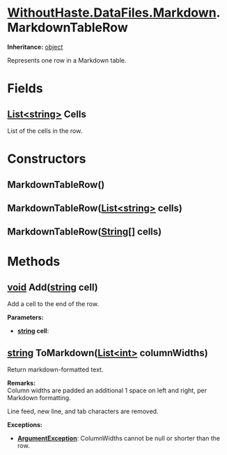 # [WithoutHaste.DataFiles.Markdown](TableOfContents.WithoutHaste.DataFiles.Markdown.md).MarkdownTableRow

**Inheritance:** [object](https://docs.microsoft.com/en-us/dotnet/api/system.object)  

Represents one row in a Markdown table.  

# Fields

## [List&lt;string&gt;](https://docs.microsoft.com/en-us/dotnet/api/system.collections.generic.list-1) Cells

List of the cells in the row.  

# Constructors

## MarkdownTableRow()

## MarkdownTableRow([List&lt;string&gt;](https://docs.microsoft.com/en-us/dotnet/api/system.collections.generic.list-1) cells)

## MarkdownTableRow([String[]](https://docs.microsoft.com/en-us/dotnet/api/system.string[]) cells)

# Methods

## [void](https://docs.microsoft.com/en-us/dotnet/api/system.void) Add([string](https://docs.microsoft.com/en-us/dotnet/api/system.string) cell)

Add a cell to the end of the row.  

**Parameters:**  
* **[string](https://docs.microsoft.com/en-us/dotnet/api/system.string) cell**:   

## [string](https://docs.microsoft.com/en-us/dotnet/api/system.string) ToMarkdown([List&lt;int&gt;](https://docs.microsoft.com/en-us/dotnet/api/system.collections.generic.list-1) columnWidths)

Return markdown-formatted text.  

**Remarks:**  
Column widths are padded an additional 1 space on left and right, per Markdown formatting.  

Line feed, new line, and tab characters are removed.  

**Exceptions:**  
* **[ArgumentException](https://docs.microsoft.com/en-us/dotnet/api/system.argumentexception)**: ColumnWidths cannot be null or shorter than the row.  

